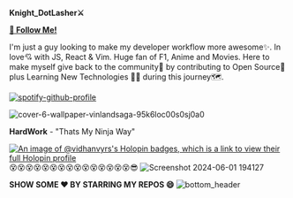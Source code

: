 **Knight_DotLasher⚔️**  

[**💖 Follow Me!**](https://x.com/DotLasher?t=jFg80mUOSkemB1PrgpCeCQ&s=08)

I'm just a guy looking to make my developer workflow more awesome✨. In love💘 with JS, React & Vim. Huge fan of F1, Anime and Movies. Here to make myself give back to the community🤗 by contributing to Open Source🚀 plus Learning New Technologies 👨‍💻 during this journey🗺️.

[![spotify-github-profile](https://spotify-github-profile.vercel.app/api/view?uid=31detroj2jhzsghqraeggc7ix75u&cover_image=true&theme=novatorem&show_offline=false&background_color=121212&interchange=false&bar_color=53b14f&bar_color_cover=false)](https://github.com/kittinan/spotify-github-profile)


![cover-6-wallpaper-vinlandsaga-95k6loc00s0sj0a0](https://github.com/Vidhanvyrs/Vidhanvyrs/assets/94836010/90eb627b-4fbd-4ac0-aa6c-4b95cbb20c70)


**HardWork** - "Thats My Ninja Way"

[![An image of @vidhanvyrs's Holopin badges, which is a link to view their full Holopin profile](https://holopin.me/vidhanvyrs)](https://holopin.io/@vidhanvyrs)
😵😵😵😵😵😵😵😵😵😵😵😵😵😵😵😎
![Screenshot 2024-06-01 194127](https://github.com/Vidhanvyrs/Vidhanvyrs/assets/94836010/b383f4be-0ebc-43b4-8916-f96006d25678)

**SHOW SOME ❤️ BY STARRING MY REPOS 😄**
![bottom_header](https://github.com/Vidhanvyrs/Vidhanvyrs/assets/94836010/905d762a-0e62-4fa7-adb3-9eba62a801b2)

